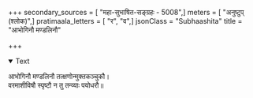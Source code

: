 +++
secondary_sources = [ "महा-सुभाषित-सङ्ग्रहः - 5008",]
meters = [ "अनुष्टुप् (श्लोक)",]
pratimaala_letters = [ "र", "व",]
jsonClass = "Subhaashita"
title = "आभोगिनौ मण्डलिनौ"

+++

<details open><summary>Text</summary>

आभोगिनौ मण्डलिनौ तत्क्षणोन्मुक्तकञ्चुकौ।  
वरमाशीविषौ स्पृष्टौ न तु तन्व्याः पयोधरौ॥
</details>
